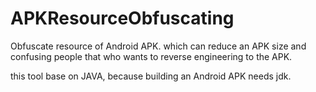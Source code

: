 APKResourceObfuscating
======================

Obfuscate resource of Android APK. which can reduce an APK size and confusing people that who wants to reverse engineering to the APK.

this tool base on JAVA, because building an Android APK needs jdk.
